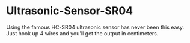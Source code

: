 Ultrasonic-Sensor-SR04
======================

Using the famous HC-SR04 ultrasonic sensor has never been this easy. Just hook up 4 wires and you'll get the output in centimeters.
